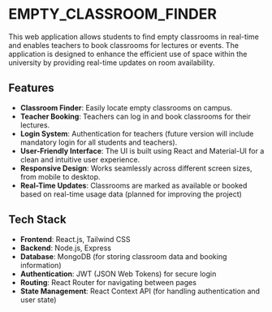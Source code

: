 # EMPTY_CLASSROOM_FINDER

This web application allows students to find empty classrooms in real-time and enables teachers to book classrooms for lectures or events. The application is designed to enhance the efficient use of space within the university by providing real-time updates on room availability.

## Features
- **Classroom Finder**: Easily locate empty classrooms on campus.
- **Teacher Booking**: Teachers can log in and book classrooms for their lectures.
- **Login System**: Authentication for teachers (future version will include mandatory login for all students and teachers).
- **User-Friendly Interface**: The UI is built using React and Material-UI for a clean and intuitive user experience.
- **Responsive Design**: Works seamlessly across different screen sizes, from mobile to desktop.
- **Real-Time Updates**: Classrooms are marked as available or booked based on real-time usage data (planned for improving the project)

## Tech Stack
- **Frontend**: React.js, Tailwind CSS
- **Backend**: Node.js, Express
- **Database**: MongoDB (for storing classroom data and booking information)
- **Authentication**: JWT (JSON Web Tokens) for secure login
- **Routing**: React Router for navigating between pages
- **State Management**: React Context API (for handling authentication and user state)